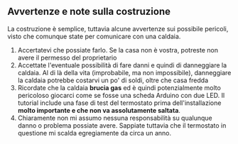 ## Avvertenze e note sulla costruzione
La costruzione è semplice, tuttavia alcune avvertenze sui possibile pericoli, visto che comunque state
per comunicare con una caldaia.

1. Accertatevi che possiate farlo. Se la casa non è vostra, potreste non avere il permesso del proprietario
2. Accettate l'eventuale possibilità di fare danni e quindi di danneggiare la caldaia. Al di là della vita
(improbabile, ma non impossibile), danneggiare la caldaia potrebbe costarvi un po' di soldi, oltre che casa fredda
3. Ricordate che la caldaia **brucia gas** ed è quindi potenzialmente molto pericoloso giocarci come
se fosse una scheda Arduino con due LED. Il tutorial include una fase di test del termostato prima dell'installazione
**molto importante e che non va assolutamente saltata**.
4. Chiaramente non mi assumo nessuna responsabilità su qualunque danno o problema possiate avere.
Sappiate tuttavia che il termostato in questione mi scalda egregiamente da circa un anno.

